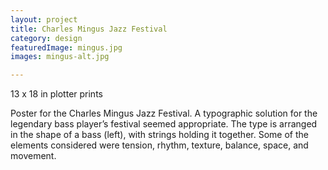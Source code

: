 ```yaml
---
layout: project
title: Charles Mingus Jazz Festival
category: design
featuredImage: mingus.jpg
images: mingus-alt.jpg

---
```

13 x 18 in
plotter prints

Poster for the Charles Mingus Jazz Festival. A typographic solution for the legendary bass player’s festival seemed appropriate. The type is arranged in the shape of a bass (left), with strings holding it together. Some of the elements considered were tension, rhythm, texture, balance, space, and movement.
